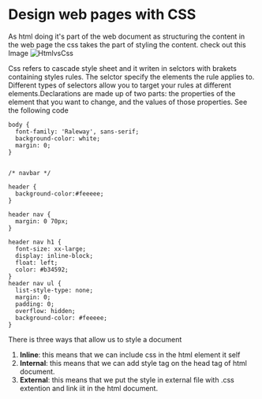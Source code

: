 # Design web pages with CSS
As html doing it's part of the web document as structuring the content in the web page the css takes the part of styling the content. 
check out this Image
![HtmlvsCss](https://i.suar.me/gzZ9B/)

Css refers to cascade style sheet and it writen in selctors with brakets containing styles rules. The selctor specify the elements the rule applies to. Different types of selectors allow you to target your rules at different elements.Declarations are made up of two parts: the properties of the element that you want to change, and the values of those properties. See the following code

```
body {
  font-family: 'Raleway', sans-serif;
  background-color: white;
  margin: 0;
}


/* navbar */

header {
  background-color:#feeeee;
}

header nav {
  margin: 0 70px;
}

header nav h1 {
  font-size: xx-large;
  display: inline-block;
  float: left;
  color: #b34592;
}
header nav ul {
  list-style-type: none;
  margin: 0;
  padding: 0;
  overflow: hidden;
  background-color: #feeeee;
}
```

There is three ways that allow us to style a document
1. **Inline**: this means that we can include css in the html element it self
2. **Internal**: this means that we can add style tag on the head tag of html document.
3. **External**: this means that we put the style in external file with .css extention and link iit in the html document.



